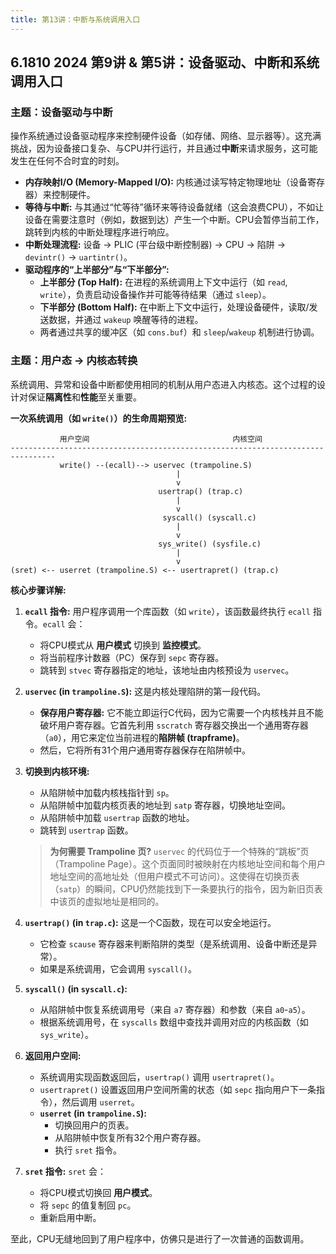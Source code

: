 ```yaml
---
title: 第13讲：中断与系统调用入口
---
```


## 6.1810 2024 第9讲 & 第5讲：设备驱动、中断和系统调用入口

### 主题：设备驱动与中断

操作系统通过设备驱动程序来控制硬件设备（如存储、网络、显示器等）。这充满挑战，因为设备接口复杂、与CPU并行运行，并且通过**中断**来请求服务，这可能发生在任何不合时宜的时刻。

- **内存映射I/O (Memory-Mapped I/O):** 内核通过读写特定物理地址（设备寄存器）来控制硬件。
- **等待与中断:** 与其通过“忙等待”循环来等待设备就绪（这会浪费CPU），不如让设备在需要注意时（例如，数据到达）产生一个中断。CPU会暂停当前工作，跳转到内核的中断处理程序进行响应。
- **中断处理流程:** 设备 -> PLIC (平台级中断控制器) -> CPU -> 陷阱 -> `devintr()` -> `uartintr()`。
- **驱动程序的“上半部分”与“下半部分”:**
  - **上半部分 (Top Half):** 在进程的系统调用上下文中运行（如 `read`, `write`），负责启动设备操作并可能等待结果（通过 `sleep`）。
  - **下半部分 (Bottom Half):** 在中断上下文中运行，处理设备硬件，读取/发送数据，并通过 `wakeup` 唤醒等待的进程。
  - 两者通过共享的缓冲区（如 `cons.buf`）和 `sleep`/`wakeup` 机制进行协调。

### 主题：用户态 -> 内核态转换

系统调用、异常和设备中断都使用相同的机制从用户态进入内核态。这个过程的设计对保证**隔离性**和**性能**至关重要。

**一次系统调用（如 `write()`）的生命周期预览:**

```
           用户空间                                内核空间
--------------------------------------------------------------------------------
           write() --(ecall)--> uservec (trampoline.S)
                                     |
                                     v
                                 usertrap() (trap.c)
                                     |
                                     v
                                  syscall() (syscall.c)
                                     |
                                     v
                                 sys_write() (sysfile.c)
                                     |
                                     v
(sret) <-- userret (trampoline.S) <-- usertrapret() (trap.c)
```

**核心步骤详解:**

1.  **`ecall` 指令:** 用户程序调用一个库函数（如 `write`），该函数最终执行 `ecall` 指令。`ecall` 会：
    - 将CPU模式从 **用户模式** 切换到 **监控模式**。
    - 将当前程序计数器（PC）保存到 `sepc` 寄存器。
    - 跳转到 `stvec` 寄存器指定的地址，该地址由内核预设为 `uservec`。

2.  **`uservec` (in `trampoline.S`):** 这是内核处理陷阱的第一段代码。
    - **保存用户寄存器:** 它不能立即运行C代码，因为它需要一个内核栈并且不能破坏用户寄存器。它首先利用 `sscratch` 寄存器交换出一个通用寄存器（`a0`），用它来定位当前进程的**陷阱帧 (trapframe)**。
    - 然后，它将所有31个用户通用寄存器保存在陷阱帧中。

3.  **切换到内核环境:**
    - 从陷阱帧中加载内核栈指针到 `sp`。
    - 从陷阱帧中加载内核页表的地址到 `satp` 寄存器，切换地址空间。
    - 从陷阱帧中加载 `usertrap` 函数的地址。
    - 跳转到 `usertrap` 函数。

    > **为何需要 Trampoline 页?**
    > `uservec` 的代码位于一个特殊的“跳板”页（Trampoline Page）。这个页面同时被映射在内核地址空间和每个用户地址空间的高地址处（但用户模式不可访问）。这使得在切换页表（`satp`）的瞬间，CPU仍然能找到下一条要执行的指令，因为新旧页表中该页的虚拟地址是相同的。

4.  **`usertrap()` (in `trap.c`):** 这是一个C函数，现在可以安全地运行。
    - 它检查 `scause` 寄存器来判断陷阱的类型（是系统调用、设备中断还是异常）。
    - 如果是系统调用，它会调用 `syscall()`。

5.  **`syscall()` (in `syscall.c`):**
    - 从陷阱帧中恢复系统调用号（来自 `a7` 寄存器）和参数（来自 `a0`-`a5`）。
    - 根据系统调用号，在 `syscalls` 数组中查找并调用对应的内核函数（如 `sys_write`）。

6.  **返回用户空间:**
    - 系统调用实现函数返回后，`usertrap()` 调用 `usertrapret()`。
    - `usertrapret()` 设置返回用户空间所需的状态（如 `sepc` 指向用户下一条指令），然后调用 `userret`。
    - **`userret` (in `trampoline.S`):**
      - 切换回用户的页表。
      - 从陷阱帧中恢复所有32个用户寄存器。
      - 执行 `sret` 指令。

7.  **`sret` 指令:** `sret` 会：
    - 将CPU模式切换回 **用户模式**。
    - 将 `sepc` 的值复制回 `pc`。
    - 重新启用中断。

至此，CPU无缝地回到了用户程序中，仿佛只是进行了一次普通的函数调用。
